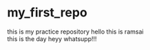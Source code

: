 # my_first_repo
this is my practice repository
hello this is ramsai
<br/>
this is the day
heyy whatsupp!!!